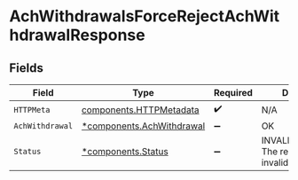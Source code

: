 # AchWithdrawalsForceRejectAchWithdrawalResponse


## Fields

| Field                                                                 | Type                                                                  | Required                                                              | Description                                                           |
| --------------------------------------------------------------------- | --------------------------------------------------------------------- | --------------------------------------------------------------------- | --------------------------------------------------------------------- |
| `HTTPMeta`                                                            | [components.HTTPMetadata](../../models/components/httpmetadata.md)    | :heavy_check_mark:                                                    | N/A                                                                   |
| `AchWithdrawal`                                                       | [*components.AchWithdrawal](../../models/components/achwithdrawal.md) | :heavy_minus_sign:                                                    | OK                                                                    |
| `Status`                                                              | [*components.Status](../../models/components/status.md)               | :heavy_minus_sign:                                                    | INVALID_ARGUMENT: The request has an invalid argument.                |